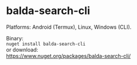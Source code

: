 # balda-search-cli

Platforms: Android (Termux), Linux, Windows (CLI).

Binary:<br>
`nuget install balda-search-cli`<br>
or download:<br>
https://www.nuget.org/packages/balda-search-cli/<br>
